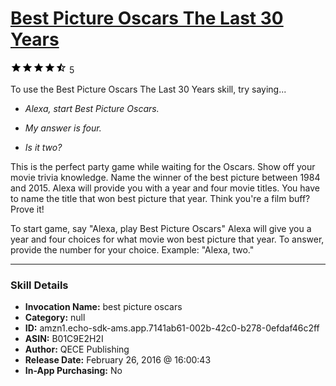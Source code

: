 # [Best Picture Oscars The Last 30 Years](http://alexa.amazon.com/#skills/amzn1.echo-sdk-ams.app.7141ab61-002b-42c0-b278-0efdaf46c2ff)
![4.6 stars](../../images/ic_star_black_18dp_1x.png)![4.6 stars](../../images/ic_star_black_18dp_1x.png)![4.6 stars](../../images/ic_star_black_18dp_1x.png)![4.6 stars](../../images/ic_star_black_18dp_1x.png)![4.6 stars](../../images/ic_star_half_black_18dp_1x.png) 5

To use the Best Picture Oscars The Last 30 Years skill, try saying...

* *Alexa, start Best Picture Oscars.*

* *My answer is four.*

* *Is it two?*

This is the perfect party game while waiting for the Oscars. Show off your movie trivia knowledge. Name the winner of the best picture between 1984 and 2015. Alexa will provide you with a year and four movie titles. You have to name the title that won best picture that year. Think you're a film buff? Prove it! 

To start game, say "Alexa, play Best Picture Oscars"
Alexa will give you a year and four choices for what movie won best picture that year. 
To answer, provide the number for your choice. Example: "Alexa, two."

***

### Skill Details

* **Invocation Name:** best picture oscars
* **Category:** null
* **ID:** amzn1.echo-sdk-ams.app.7141ab61-002b-42c0-b278-0efdaf46c2ff
* **ASIN:** B01C9E2H2I
* **Author:** QECE Publishing
* **Release Date:** February 26, 2016 @ 16:00:43
* **In-App Purchasing:** No
